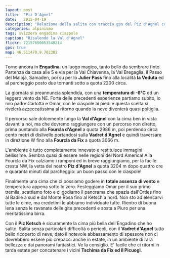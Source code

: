 ```yaml
---
layout: post
title:  "Piz D'Agnel"
date:   2015-04-19
description: "Relazione della salita con traccia gps del Piz d'Agnel con partenza dallo Julier Pass"
categories: alpinismo
tags: svizzera engadina ciaspole
caption: "Risalendo la Val d'Agnel"
flickr: 72157650053540214
gps: true
map: 46.511470,9.702302
---
```


Torno ancora in **Engadina**, un luogo magico, tanto bello da sembrare finto. Partenza da casa alle 5 e via per la Val Chiavenna, la Val Bregaglia, il Passo del Maloja, Samaden, poi su per lo **Julier Pass** fino alla località **la Veduta** ed al parcheggio posto due tornanti sotto a quota 2200 circa.

La giornata si preannuncia splendida, con una **temperatura di -6°C** ed un leggero vento da NE. Forte delle precedenti esperienze partiamo subito, io mio padre Carlotta e Omar, con le ciaspole ai piedi e questa scelta si rivelerà azzeccatissima al ritorno quando la neve diventerà quasi poltiglia.

Il percorso sale dolcemente lungo la **Val d'Agnel** con la cima ben in vista davanti a noi, ma che dovremo raggiungere con un percorso non diretto, prima puntando alla **Fourcla d'Agnel** a quota 2986 m, poi perdendo circa cento metri di dislivello portandosi sulla **Vadret d'Agnel**  e quindi traversare in direzione W fino alla **Fourcla da Fix** a quota 3066 m.

L'ambiente è tutto completamente innevato e restituisce immagini bellissime. Sembra quasi di essere nelle regioni del Nord America! Alla Fourcla da Fix calziamo i ramponi ed in breve raggiungiamo, per la facile cresta NW, la vetta del nostro **Piz d'Agnel** a quota 3204 m dopo quattro ore e quaranta minuti dal parcheggio: un buon passo con le ciaspole!

Finalmente una cima che ci possiamo godere in **totale assenza di vento** e temperatura appena sotto lo zero. Festeggiamo Omar per il suo primo tremila, scattiamo foto e ci godiamo il panorama che spazia dall'Ortles fino al Badile a sud e dal Monte Rosa fino al Ketsch a nord. Non sto ad elencarvi tutte le cime, ma credetimi le abbiamo individuate tutte. Rientro di buona lena senza le ravanate delle gite precedenti e sosta a Piuro per una meritatissima birra.

Con il **Piz Ketsch** è sicuramente la cima più bella dell'Engadino che ho salito. Salita senza particolari difficoltà o pericoli, con il **Vadret d'Agnel** tutto bello ricoperto di neve, dato il notevole abbassamento di spessore non ci dovrebbero essere più crepacci anche in estate, in un ambiente di rara bellezza e dai panorami fantastici. Ve la consiglio. E' facile che ci ritorni in tarda estate per concatenare i vicini **Tschima da Fix ed il Picuogl**.
